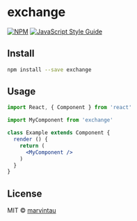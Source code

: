 # exchange

> 

[![NPM](https://img.shields.io/npm/v/exchange.svg)](https://www.npmjs.com/package/exchange) [![JavaScript Style Guide](https://img.shields.io/badge/code_style-standard-brightgreen.svg)](https://standardjs.com)

## Install

```bash
npm install --save exchange
```

## Usage

```jsx
import React, { Component } from 'react'

import MyComponent from 'exchange'

class Example extends Component {
  render () {
    return (
      <MyComponent />
    )
  }
}
```

## License

MIT © [marvintau](https://github.com/marvintau)
